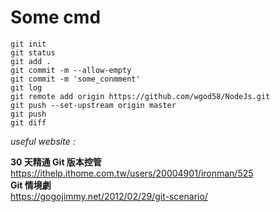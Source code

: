 # Some cmd
```
git init
git status
git add .
git commit -m --allow-empty
git commit -m 'some_conmment'
git log
git remote add origin https://github.com/wgod58/NodeJs.git
git push --set-upstream origin master
git push
git diff

```
*useful website :* 

 **30 天精通 Git 版本控管**<br/>
 https://ithelp.ithome.com.tw/users/20004901/ironman/525<br/>
 **Git 情境劇**<br/>
 https://gogojimmy.net/2012/02/29/git-scenario/

